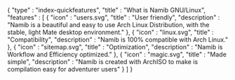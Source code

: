 {
  "type" : "index-quickfeatures",
  "title" : "What is Namib GNU/Linux",
  "features" : [
    { "icon" : "users.svg", "title" : "User friendly", "description" : "Namib is a beautiful and easy to use Arch Linux Distribution, with the stable, light Mate desktop environment." },
    { "icon" : "linux.svg", "title" : "Compatibility", "description" : "Namib is 100% compatible with Arch Linux." },
    { "icon" : "sitemap.svg", "title" : "Optimization", "description" : "Namib is Workflow and Efficiency optimized." },
    { "icon" : "magic.svg", "title" : "Made simple", "description" : "Namib is created with ArchISO to make is compilation easy for adventurer users" }
  ]
}

